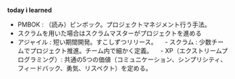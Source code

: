 **today i learned**
- PMBOK : （読み）ピンボック。プロジェクトマネジメント行う手法。
- スクラムを用いた場合はスクラムマスターがプロジェクトを進める
- アジャイル : 短い期間開発。すこしずつリリース。
　- スクラム : 少数チームでプロジェクト推進。チーム内で細かく定義。
　- XP（エクストリームプログラミング）: 共通の5つの価値（コミュニケーション、シンプリシティ、フィードバック、勇気、リスペクト）を定める。

